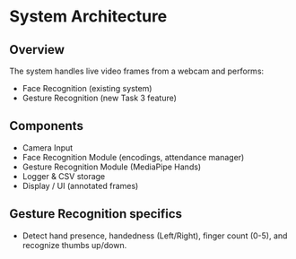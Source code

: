 # System Architecture

## Overview
The system handles live video frames from a webcam and performs:
- Face Recognition (existing system)
- Gesture Recognition (new Task 3 feature)

## Components
- Camera Input
- Face Recognition Module (encodings, attendance manager)
- Gesture Recognition Module (MediaPipe Hands)
- Logger & CSV storage
- Display / UI (annotated frames)

## Gesture Recognition specifics
- Detect hand presence, handedness (Left/Right), finger count (0-5), and recognize thumbs up/down.
